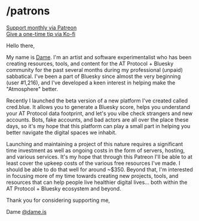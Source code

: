 # /patrons

[Support monthly via Patreon](https://patreon.com/dameis)<br>
[Give a one-time tip via Ko-fi](https://ko-fi.com/dameis)

Hello there,

My name is [Dame](https://bsky.app/profile/dame.is). I'm an artist and software experimentalist who has been creating resources, tools, and content for the AT Protocol + Bluesky community for the past several months during my professional (unpaid) sabbatical. I've been a part of Bluesky since almost the very beginning (user #1,216), and I've developed a keen interest in helping make the "Atmosphere" better.

Recently I launched the beta version of a new platform I've created called cred.blue. It allows you to generate a Bluesky score, helps you understand your AT Protocol data footprint, and let's you vibe check strangers and new accounts. Bots, fake accounts, and bad actors are all over the place these days, so it's my hope that this platform can play a small part in helping you better navigate the digital spaces we inhabit.

Launching and maintaining a project of this nature requires a significant time investment as well as ongoing costs in the form of servers, hosting, and various services. It's my hope that through this Patreon I'll be able to at least cover the upkeep costs of the various free resources I've made. I should be able to do that well for around ~$350. Beyond that, I'm interested in focusing more of my time towards creating new projects, tools, and resources that can help people live healthier digital lives... both within the AT Protocol + Bluesky ecosystem and beyond.

Thank you for considering supporting me,

Dame
[@dame.is](https://bsky.app/profile/dame.is)